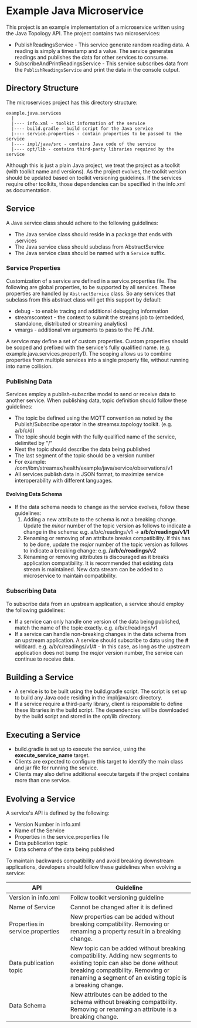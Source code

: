 # Example Java Microservice

This project is an example implementation of a microservice written using the Java Topology API.  The project contains two microservices:

* PublishReadingsService - This service generate random reading data.  A reading is simply a timestamp and a value.  The service generates readings and publishes the data for other services to consume.  
* SubscribeAndPrintReadingsService - This service subscribes data from the `PublishReadingsService` and print the data in the console output.

## Directory Structure

The microservices project has this directory structure:

```
example.java.services
  |
  |---- info.xml - toolkit information of the service
  |---- build.gradle - build script for the Java service 
  |---- service.properties - contain properties to be passed to the service
  |---- impl/java/src - contains Java code of the service 
  |---- opt/lib - contains third-party libraries required by the service
```

Although this is just a plain Java project, we treat the project as a toolkit (with toolkit name and versions).  As the project evolves, the toolkit version should be updated based on toolkit versioning guidelines.  If the services require other toolkits, those dependencies can be specified in the info.xml as documentation.

## Service

A Java service class should adhere to the following guidelines:

* The Java service class should reside in a package that ends with .services
* The Java service class should subclass from AbstractService
* The Java service class should be named with a `Service` suffix. 

### Service Properties

Customization of a service are defined in a service.properties file.  The following are global properties, to be supported by all services.  These properties are handled by `AbstractService` class.  So any services that subclass from this abstract class will get this support by default:

* debug - to enable tracing and additional debugging information
* streamscontext - the context to submit the streams job to (embedded, standalone, distributed or streaming analytics)
* vmargs - additional vm arguments to pass to the PE JVM.

A service may define a set of custom properties.  Custom properties should be scoped and prefixed with the service's fully qualified name.  (e.g.  example.java.services.property1).   The scoping allows us to combine properties from multiple services into a single property file, without running into name collision.    

### Publishing Data

Services employ a publish-subscribe model to send or receive data to another service.  When publishing data, topic definition should follow these guidelines:

* The topic be defined using the MQTT convention as noted by the Publish/Subscribe operator in the streamsx.topology toolkit. (e.g. a/b/c/d)
* The topic should begin with the fully qualified name of the service, delimited by "/"
* Next the topic should describe the data being published  
* The last segment of the topic should be a version number
* For example: /com/ibm/streamsx/health/example/java/service/observations/v1
* All services publish data in JSON format, to maximize service interoperability with different languages.  

#### Evolving Data Schema

* If the data schema needs to change as the service evolves, follow these guidelines:
    1.  Adding a new attribute to the schema is not a breaking change.  Update the *minor* number of the topic version as follows to indicate a change in the schema:  e.g. a/b/c/readings/v1 -> **a/b/c/readings/v1/1**
    1.  Renaming or removing of an attribute breaks compatibility.  If this has to be done, update the *major* number of the topic version as follows to indicate a breaking change:  e.g. **/a/b/c/readings/v2** 
    1.  Renaming or removing attributes is discouraged as it breaks application compatibility.  It is recommended that existing data stream is maintained.  New data stream can be added to a microservice to maintain compatibility.
 
### Subscribing Data

To subscribe data from an upstream application, a service should employ the following guidelines:

* If a service can only handle one version of the data being published, match the name of the topic exactly.  e.g. a/b/c/readings/v1
* If a service can handle non-breaking changes in the data schema from an upstream application.  A service should subscribe to data using the **#** wildcard.  e.g. a/b/c/readings/v1/# - In this case, as long as the upstream application does not bump the *major* version number, the service can continue to receive data.
        
## Building a Service

* A service is to be built using the build.gradle script.  The script is set up to build any Java code residing in the impl/java/src directory.
* If a service require a third-party library, client is responsible to define these libraries in the build script.  The dependencies will be downloaded by the build script and  stored in the opt/lib directory.  

## Executing a Service

* build.gradle is set up to execute the service, using the **execute_service_name** target.  
* Clients are expected to configure this target to identify the main class and jar file for running the service.
* Clients may also define additional execute targets if the project contains more than one service.


## Evolving a Service

A service's API is defined by the following:

* Version Number in info.xml
* Name of the Service
* Properties in the service.properties file
* Data publication topic
* Data schema of the data being published

To maintain backwards compatibility and avoid breaking downstream applications, developers should follow these guidelines when evolving a service:

|API     |Guideline |
|--------|----------|
|Version in info.xml | Follow toolkit versioning guideline |
|Name of Service | Cannot be changed after it is defined |
|Properties in service.properties | New properties can be added without breaking compatibility.  Removing or renaming a property result in a breaking change. |
|Data publication topic | New topic can be added without breaking compatibility.  Adding new segments to existing topic can also be done without breaking compatibility.  Removing or renaming a segment of an existing topic is a breaking change.|
|Data Schema | New attributes can be added to the schema without breaking compatbility.  Removing or renaming an attribute is a breaking change.|

